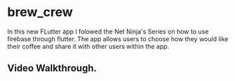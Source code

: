 # brew_crew

In this new FLutter app I folowed the Net Ninja's Series on how to use firebase through flutter.
The app allows users to choose how they would like their coffee and share it with other users within the app.

## Video Walkthrough.


